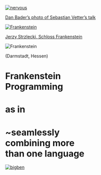 [![nervous](img/nervous.jpg)](https://twitter.com/dbader_org/status/874449343033495552)

[Dan Bader’s photo of Sebastian Vetter’s talk](https://twitter.com/dbader_org/status/874449343033495552)


[![Frankenstein](img/frankenstein.jpg)](https://de.wikipedia.org/wiki/Schloss_Frankenstein)

[Jerzy Strzlecki<span class="fragment">, Schloss Frankenstein</span>](https://de.wikipedia.org/wiki/Schloss_Frankenstein)


![Frankenstein](img/frankenstein.png)

(Darmstadt, Hessen)


# Frankenstein<br />Programming
# as in
# ~seamlessly<br />combining more<br />than one language


[![bigben](img/bigben.png)](https://twitter.com/lyebot/status/756777001084649472)
